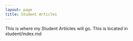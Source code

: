 ```yaml
---
layout: page
title: Student Articles
---
```


This is where my Student Artiicles will go. This is located in student/index.md
